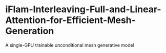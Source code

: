 # iFlam-Interleaving-Full-and-Linear-Attention-for-Efficient-Mesh-Generation
A single-GPU trainable unconditional mesh generative model
